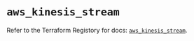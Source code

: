 # `aws_kinesis_stream`

Refer to the Terraform Registory for docs: [`aws_kinesis_stream`](https://registry.terraform.io/providers/hashicorp/aws/5.11.0/docs/resources/kinesis_stream).
